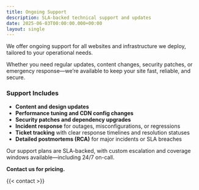 ```yaml
---
title: Ongoing Support
description: SLA-backed technical support and updates
date: 2025-06-03T00:00:00.000+00:00
layout: single
---
```


We offer ongoing support for all websites and infrastructure we deploy, tailored to your operational needs.

Whether you need regular updates, content changes, security patches, or emergency response—we’re available to keep your site fast, reliable, and secure.

### Support Includes

- **Content and design updates**  
- **Performance tuning and CDN config changes**  
- **Security patches and dependency upgrades**  
- **Incident response** for outages, misconfigurations, or regressions  
- **Ticket tracking** with clear response timelines and resolution statuses  
- **Detailed postmortems (RCA)** for major incidents or SLA breaches  

Our support plans are SLA-backed, with custom escalation and coverage windows available—including 24/7 on-call.

**Contact us for pricing.**

{{< contact >}}

